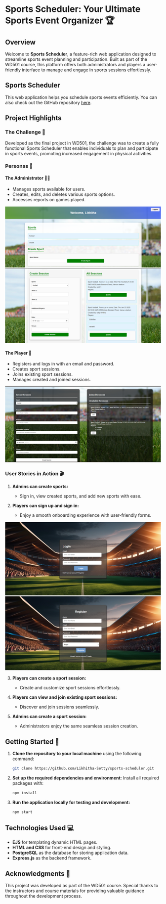 # Sports Scheduler: Your Ultimate Sports Event Organizer 🏆

## Overview

Welcome to **Sports Scheduler**, a feature-rich web application designed to streamline sports event planning and participation. Built as part of the WD501 course, this platform offers both administrators and players a user-friendly interface to manage and engage in sports sessions effortlessly.

## Sports Scheduler

This web application helps you schedule sports events efficiently. You can also check out the GitHub repository [here](https://github.com/Likhitha-Setty).

## Project Highlights

### The Challenge 🌟

Developed as the final project in WD501, the challenge was to create a fully functional Sports Scheduler that enables individuals to plan and participate in sports events, promoting increased engagement in physical activities.

### Personas 🚀

#### The Administrator 🧑‍💼

- Manages sports available for users.
- Creates, edits, and deletes various sports options.
- Accesses reports on games played.

![Admin Dashboard](admin.png)
![Admin Dashboard](admin2.png)

#### The Player 🏅

- Registers and logs in with an email and password.
- Creates sport sessions.
- Joins existing sport sessions.
- Manages created and joined sessions.

![Player Dashboard](player.png)

### User Stories in Action 🎬

1. **Admins can create sports:**

   - Sign in, view created sports, and add new sports with ease.

2. **Players can sign up and sign in:**

   - Enjoy a smooth onboarding experience with user-friendly forms.

![Login Page](login.png)
![Register Page](register.png)

3. **Players can create a sport session:**

   - Create and customize sport sessions effortlessly.

4. **Players can view and join existing sport sessions:**

   - Discover and join sessions seamlessly.

5. **Admins can create a sport session:**

   - Administrators enjoy the same seamless session creation.

## Getting Started 🚀

1. **Clone the repository to your local machine** using the following command:
   ```bash
   git clone https://github.com/Likhitha-Setty/sports-scheduler.git
   ```
2. **Set up the required dependencies and environment:**
   Install all required packages with:

   ```bash
   npm install
   ```

3. **Run the application locally for testing and development:**
   ```bash
   npm start
   ```

## Technologies Used 💻

- **EJS** for templating dynamic HTML pages.
- **HTML and CSS** for front-end design and styling.
- **PostgreSQL** as the database for storing application data.
- **Express.js** as the backend framework.

## Acknowledgments 🙌

This project was developed as part of the WD501 course. Special thanks to the instructors and course materials for providing valuable guidance throughout the development process.
